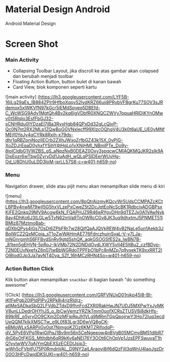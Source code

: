 # Material Design Android
Android Material Design

# Screen Shot
### Main Activity
* Collapsing Toolbar Layout, jika discroll ke atas gambar akan colapsed dan berubah menjadi toolbar
* Floating Action Button, button bulet di kanan bawah
* Card View, blok komponen seperti kartu

![main activity] (https://lh3.googleusercontent.com/LYF5B-16iLg29aEs_IB884ZPlr9HfboXqsyS2lvdKRZ66uii8PRybVFBgrKu77SOV3sJRdemox5xlWKVfN97kGcr5iEMdSpyeq5DBEfd-C_WcWSG9Ady1MgtQh4Bv2kq6IgVDbfR0XNQCZWVy7ppuaHRIDiKYnOMwv0t5RlqIo3EsfFbGJ32-sCNHRdu0IYDzaEl7jBa3RyxHgb84QPxDd32gLcQivP-Qc0N7nt2RX2MLp1ZQwBoGGVNxIecff99XIzcOQhqV4U3k0t6aUE_UE0yMNfMEjf0YeJy4qCYRk8Rxih-x79ds-dhr1qRBZpnjNozIlECrb2ZXhJWxoZrfbGZ43k15X_0vPIG-XoZDJrEqaD0yhxfYSihY4tHgLp1vXNjHMI_NBmlPTe_Do9y-8iolCIdbG1VWZBS_gS_aNpzNxB0DEAZ0Oxy3spqcwCMlAQKMQJKR2sIk9ADixEozr6wTbw0ZyryDd1JuAdH_wQLqPSlDEerWUvHg-Od_U8DhU0uLDD3loM-jsrLL57S8-c=w401-h659-no)

### Menu
Navigation drawer, slide atau pijit menu akan menampilkan slide menu di kiri

![menu] (https://lh3.googleusercontent.com/8pQtrAjzmvKQcvWr5UdsCCMPAZcKCtL6PBy4nwM79wjl5G5hxVLzePxCweZ5t2DcJqtEoNcScBK1RdbcivADGBPsxKiFE2Qnkq29MV9Acgw6kN_FQAPHJZ9R46eRYgvDHn9dTEZJx0A1VAwNvk8ay4DhKo6J3ILGLw5TyN62mVa9TnOWRcCGv8JK3uq9dhxtmJ5PNMET51IBMlz87MztmoBab-qDXbQPys4iGs7OsDi6ZPbFRr7w28QjfQaAJQVkREW4vB2NaLe5un1Aekb3JBplWCZ2QxMCpia_sT1oZwWAHmAE776FdrczhuinSvaL-V-y7LJa-mNGnrgmhS6FFBvdSnRv9gtdSshQK_aqkGSOGSfES2a_lwBN7B-_81ten5gEHVN-5pRoJ-IkVMb72N2DNDdOvdLXWY5vII4E5ltBu2_czfBDvp-72N0EUvNxefxZ6n07IwBbWGRdoTPPFbO1bPc8nMZp7q9vxekTK9xxRRT2IOl8lodGJp3Ja7avNT4Dya_SZf_16hMCzRHN4So=w401-h659-no)

### Action Button Click
Klik button akan menampilkan `snackbar` di bagian bawah "do something awesome"

![Click] (https://lh3.googleusercontent.com/GRFVNUxD01nikp45I8-BI-iKfFePgb20lPIdPIPv2RPk8j4rjzRIdrz-atlMeSADkaSbQ2LFVdbZTdxD9fhnFcdZXR0RakHwJN7UDJ5MXPwYxJyMKV8unLLDedrOHYhJS_o_IbCwVemzYRZIkTmm0uofXCRsZTUSV8i8dkHfs-89IkRE_p5yryDO9CXm2DzMFipRpJh1VLg9MRmTGpQpojrwY3Ho72Iuq3ecdUeQQM7kIkXMSCTw_g9L0f83Lgr3D6wVQ8gCK-eBMoWLxSARPiiGy0qt7NjmgoKZOz6KMTZRifodqP-dV_5PyE6VPq1RwiGjPqJ1Bv9m56n5CeNgeeow4nBVgB05MCmyBM51dIbR74tG6sOtFKGS_Mtltdbh6qR9kKv6aNEI76Y3OOt6ChOpVp1JzsEPFSwuvaT1hQ1yvIwWV7qAjYmQbEXSzECEDlJsip3-wWh5cFVbtPJ75P0RmdnVAL_D9NY2aILAraoyi8if6dQzFjII3qWnU4laoJgzDrG0O3HPcDwidDKSUKI=w401-h659-no)
